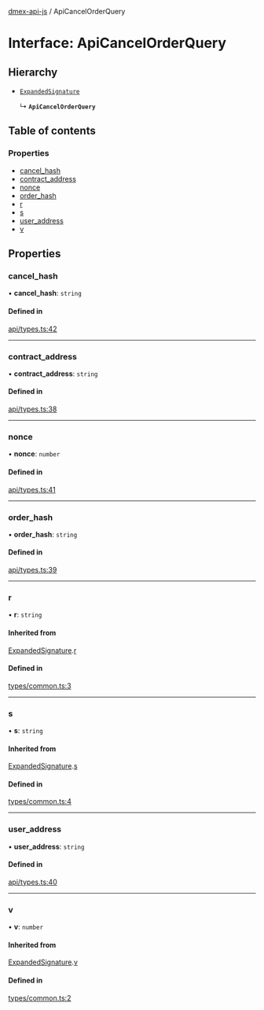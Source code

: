 [dmex-api-js](../README.md) / ApiCancelOrderQuery

# Interface: ApiCancelOrderQuery

## Hierarchy

- [`ExpandedSignature`](ExpandedSignature.md)

  ↳ **`ApiCancelOrderQuery`**

## Table of contents

### Properties

- [cancel\_hash](ApiCancelOrderQuery.md#cancel_hash)
- [contract\_address](ApiCancelOrderQuery.md#contract_address)
- [nonce](ApiCancelOrderQuery.md#nonce)
- [order\_hash](ApiCancelOrderQuery.md#order_hash)
- [r](ApiCancelOrderQuery.md#r)
- [s](ApiCancelOrderQuery.md#s)
- [user\_address](ApiCancelOrderQuery.md#user_address)
- [v](ApiCancelOrderQuery.md#v)

## Properties

### cancel\_hash

• **cancel\_hash**: `string`

#### Defined in

[api/types.ts:42](https://github.com/dmex-app/node-api-js/blob/402fa0b/src/api/types.ts#L42)

___

### contract\_address

• **contract\_address**: `string`

#### Defined in

[api/types.ts:38](https://github.com/dmex-app/node-api-js/blob/402fa0b/src/api/types.ts#L38)

___

### nonce

• **nonce**: `number`

#### Defined in

[api/types.ts:41](https://github.com/dmex-app/node-api-js/blob/402fa0b/src/api/types.ts#L41)

___

### order\_hash

• **order\_hash**: `string`

#### Defined in

[api/types.ts:39](https://github.com/dmex-app/node-api-js/blob/402fa0b/src/api/types.ts#L39)

___

### r

• **r**: `string`

#### Inherited from

[ExpandedSignature](ExpandedSignature.md).[r](ExpandedSignature.md#r)

#### Defined in

[types/common.ts:3](https://github.com/dmex-app/node-api-js/blob/402fa0b/src/types/common.ts#L3)

___

### s

• **s**: `string`

#### Inherited from

[ExpandedSignature](ExpandedSignature.md).[s](ExpandedSignature.md#s)

#### Defined in

[types/common.ts:4](https://github.com/dmex-app/node-api-js/blob/402fa0b/src/types/common.ts#L4)

___

### user\_address

• **user\_address**: `string`

#### Defined in

[api/types.ts:40](https://github.com/dmex-app/node-api-js/blob/402fa0b/src/api/types.ts#L40)

___

### v

• **v**: `number`

#### Inherited from

[ExpandedSignature](ExpandedSignature.md).[v](ExpandedSignature.md#v)

#### Defined in

[types/common.ts:2](https://github.com/dmex-app/node-api-js/blob/402fa0b/src/types/common.ts#L2)
